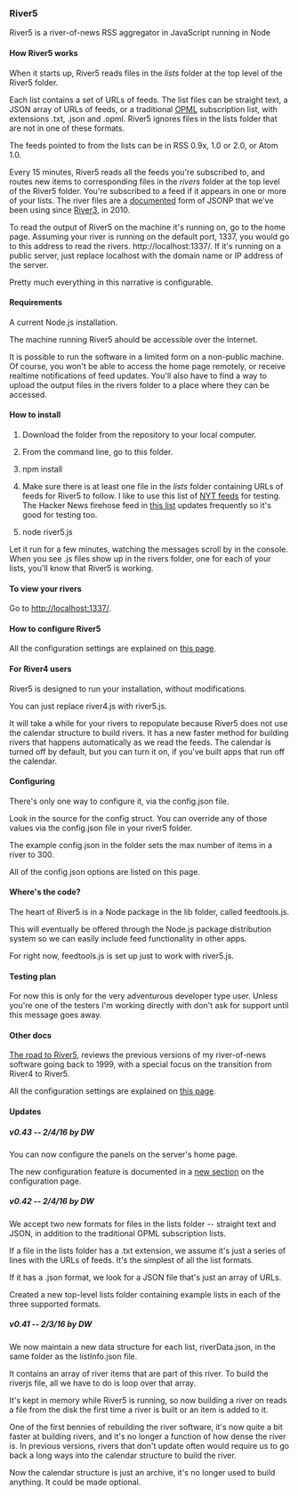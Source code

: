 ### River5

River5 is a river-of-news RSS aggregator in JavaScript running in Node

#### How River5 works

When it starts up, River5 reads files in the <i>lists</i> folder at the top level of the River5 folder.

Each list contains a set of URLs of feeds. The list files can be straight text, a JSON array of URLs of feeds, or a traditional <a href="http://dev.opml.org/spec2.html#subscriptionLists">OPML</a> subscription list, with extensions .txt, .json and .opml.  River5 ignores files in the lists folder that are not in one of these formats.

The feeds pointed to from the lists can be in RSS 0.9x, 1.0 or 2.0, or Atom 1.0.

Every 15 minutes, River5 reads all the feeds you're subscribed to, and routes new items to corresponding files in the <i>rivers</i> folder at the top level of the River5 folder. You're subscribed to a feed if it appears in one or more of your lists. The river files are a <a href="http://riverjs.org/">documented</a> form of JSONP that we've been using since <a href="http://river3.opml.org/">River3</a>, in 2010.

To read the output of River5 on the machine it's running on, go to the home page. Assuming your river is running on the default port, 1337, you would go to this address to read the rivers. http://localhost:1337/. If it's running on a public server, just replace localhost with the domain name or IP address of the server. 

Pretty much everything in this narrative is configurable. 

#### Requirements

A current Node.js installation. 

The machine running River5 ahould be accessible over the Internet.

It is possible to run the software in a limited form on a non-public machine. Of course, you won't be able to access the home page remotely, or receive realtime notifications of feed updates. You'll also have to find a way to upload the output files in the rivers folder to a place where they can be accessed.

#### How to install

1. Download the folder from the repository to your local computer. 

2. From the command line, go to this folder.

3. npm install

4. Make sure there is at least one file in the <i>lists</i> folder containing URLs of feeds for River5 to follow. I like to use this list of <a href="http://rss2.io/code/feedtools/misc/nytriver.opml">NYT feeds</a> for testing. The Hacker News firehose feed in <a href="http://rss2.io/code/feedtools/misc/hackernews.opml">this list</a> updates frequently so it's good for testing too.

5. node river5.js

Let it run for a few minutes, watching the messages scroll by in the console. When you see .js files show up in the rivers folder, one for each of your lists, you'll know that River5 is working. 

#### To view your rivers

Go to <a href="http://localhost:1337/">http://localhost:1337/</a>.

#### How to configure River5

All the configuration settings are explained on <a href="https://github.com/scripting/river5/blob/master/docs/CONFIG.md">this page</a>. 

#### For River4 users

River5 is designed to run your installation, without modifications. 

You can just replace river4.js with river5.js.

It will take a while for your rivers to repopulate because River5 does not use the calendar structure to build rivers. It has a new faster method for building rivers that happens automatically as we read the feeds. The calendar is turned off by default, but you can turn it on, if you've built apps that run off the calendar. 

#### Configuring

There's only one way to configure it, via the config.json file.

Look in the source for the config struct. You can override any of those values via the config.json file in your river5 folder.

The example config.json in the folder sets the max number of items in a river to 300.

All of the config.json options are listed on this page.

#### Where's the code?

The heart of River5 is in a Node package in the lib folder, called feedtools.js.

This will eventually be offered through the Node.js package distribution system so we can easily include feed functionality in other apps.

For right now, feedtools.js is set up just to work with river5.js. 

#### Testing plan

For now this is only for the very adventurous developer type user. Unless you're one of the testers I'm working directly with don't ask for support until this message goes away.

#### Other docs

<a href="https://github.com/scripting/river5/blob/master/docs/ROADTORIVER5.md">The road to River5</a>, reviews  the previous versions of my river-of-news software going back to 1999, with a special focus on the transition from River4 to River5. 

All the configuration settings are explained on <a href="https://github.com/scripting/river5/blob/master/docs/CONFIG.md">this page</a>. 

#### Updates

##### v0.43 -- 2/4/16 by DW

You can now configure the panels on the server's home page. 

The new configuration feature is documented in a <a href="https://github.com/scripting/river5/blob/master/docs/CONFIG.md#configuring-the-home-page">new section</a> on the configuration page.

##### v0.42 -- 2/4/16 by DW

We accept two new formats for files in the lists folder -- straight text and JSON, in addition to the traditional OPML subscription lists.

If a file in the lists folder has a .txt extension, we assume it's just a series of lines with the URLs of feeds. It's the simplest of all the list formats. 

If it has a .json format, we look for a JSON file that's just an array of URLs. 

Created a new top-level lists folder containing example lists in each of the three supported formats. 

##### v0.41 -- 2/3/16 by DW

We now maintain a new data structure for each list, riverData.json, in the same folder as the listInfo.json file.

It contains an array of river items that are part of this river. To build the riverjs file, all we have to do is loop over that array. 

It's kept in memory while River5 is running, so now building a river on reads a file from the disk the first time a river is built or an item is added to it. 

One of the first bennies of rebuilding the river software, it's now quite a bit faster at building rivers, and it's no longer a function of how dense the river is. In previous versions, rivers that don't update often would require us to go back a long ways into the calendar structure to build the river. 

Now the calendar structure is just an archive, it's no longer used to build anything. It could be made optional. 

